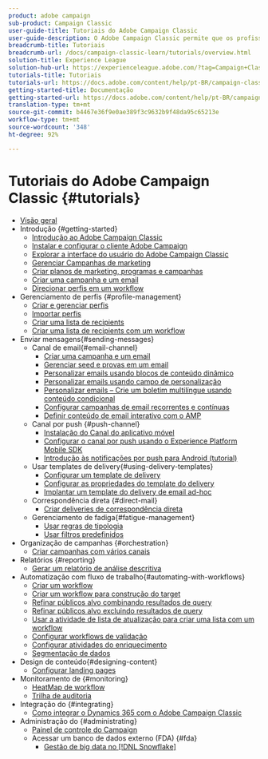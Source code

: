 ```yaml
---
product: adobe campaign
sub-product: Campaign Classic
user-guide-title: Tutoriais do Adobe Campaign Classic
user-guide-description: O Adobe Campaign Classic permite que os profissionais de marketing criem experiências de clientes em vários canais e fornece um ambiente para a orquestração visual de campanhas, o gerenciamento de interação em tempo real e a execução em vários canais.
breadcrumb-title: Tutoriais
breadcrumb-url: /docs/campaign-classic-learn/tutorials/overview.html
solution-title: Experience League
solution-hub-url: https://experienceleague.adobe.com/?tag=Campaign+Classic#recommended/solutions/campaign
tutorials-title: Tutoriais
tutorials-url: https://docs.adobe.com/content/help/pt-BR/campaign-classic-learn/tutorials/overview.html
getting-started-title: Documentação
getting-started-url: https://docs.adobe.com/content/help/pt-BR/campaign-classic/using/getting-started/starting-with-adobe-campaign/about-adobe-campaign-classic.html
translation-type: tm+mt
source-git-commit: b4467e36f9e0ae389f3c9632b9f48da95c65213e
workflow-type: tm+mt
source-wordcount: '348'
ht-degree: 92%

---
```



# Tutoriais do Adobe Campaign Classic {#tutorials}

+ [Visão geral](/help/overview.md)
+ Introdução {#getting-started}
   + [Introdução ao Adobe Campaign Classic](/help/getting-started/introduction-to-adobe-campaign-classic.md)
   + [Instalar e configurar o cliente Adobe Campaign](/help/getting-started/install-and-setup-the-adobe-campaign-client.md)
   + [Explorar a interface do usuário do Adobe Campaign Classic](/help/getting-started/exploring-the-adobe-campaign-classic-user-interface.md)
   + [Gerenciar Campanhas de marketing](/help/getting-started/managing-marketing-campaigns.md)
   + [Criar planos de marketing, programas e campanhas](/help/getting-started/creating-a-marketing-plan-programs-and-campaigns.md)
   + [Criar uma campanha e um email](https://docs.adobe.com/content/help/pt-BR/campaign-classic-learn/tutorials/getting-started/creating-a-campaign-and-an-email.html)
   + [Direcionar perfis em um workflow](/help/getting-started/targeting-profiles-in-a-workflow.md)
+ Gerenciamento de perfis {#profile-management}
   + [Criar e gerenciar perfis](/help/profile-management/create-and-manage-profiles.md)
   + [Importar perfis](/help/data-management/importing-profiles.md)
   + [Criar uma lista de recipients](/help/profile-management/creating-a-list-of-recipients.md)
   + [Criar uma lista de recipients com um workflow](/help/profile-management/creating-a-list-of-recipients-with-a-workflow.md)
+ Enviar mensagens{#sending-messages}
   + Canal de email{#email-channel}
      + [Criar uma campanha e um email](/help/getting-started/creating-a-campaign-and-an-email.md)
      + [Gerenciar seed e provas em um email](/help/sending-messages/managing-seed-and-proofs.md)
      + [Personalizar emails usando blocos de conteúdo dinâmico](/help/sending-messages/email-channel/personalization-with-dynamic-content-blocks.md)
      + [Personalizar emails usando campo de personalização](/help/sending-messages/email-channel/personalizing-emails-using-personalization-fields.md)
      + [Personalizar emails – Crie um boletim multilíngue usando conteúdo condicional](/help/sending-messages/email-channel/personalizing-emails-create-a-multi-lingual-newsletter-using-conditional-content.md)
      + [Configurar campanhas de email recorrentes e contínuas](/help/sending-messages/recurring-deliveries.md)
      + [Definir conteúdo de email interativo com o AMP](/help/sending-messages/email-channel/defining-interactive-email-content-with-amp.md)
   + Canal por push {#push-channel}
      + [Instalação do Canal do aplicativo móvel](/help/sending-messages/mobile-channel/installing-the-mobile-app-channel.md)
      + [Configurar o canal por push usando o Experience Platform Mobile SDK](/help/sending-messages/mobile-channel/configure-push-using-aep-mobile-sdk.md)
      + [Introdução às notificações por push para Android (tutorial)](https://experienceleague.adobe.com/docs/campaign-classic-learn/getting-started-with-push-notifications-for-android/introduction.html)
   + Usar templates de delivery{#using-delivery-templates}
      + [Configurar um template de delivery](/help/sending-messages/using-delivery-templates/configuring-a-delivery-template.md)
      + [Configurar as propriedades do template do delivery](/help/sending-messages/using-delivery-templates/setting-delivery-template-properties.md)
      + [Implantar um template do delivery de email ad-hoc](/help/sending-messages/using-delivery-templates/deploying-ad-hoc-email-delivery-template.md)
   + Correspondência direta {#direct-mail}
      + [Criar deliveries de correspondência direta](/help/sending-messages/direct-mail/creating-direct-mail-deliveries.md)
   + Gerenciamento de fadiga{#fatigue-management}
      + [Usar regras de tipologia](/help/sending-messages/fatigue-management/typology-rules-for-fatigue-management.md)
      + [Usar filtros predefinidos](/help/sending-messages/fatigue-management/fatigue-management-using-filters.md)
+ Organização de campanhas {#orchestration}
   + [Criar campanhas com vários canais](/help/orchestrating-campaigns/multi-channel-campaigns.md)
+ Relatórios {#reporting}
   + [Gerar um relatório de análise descritiva](/help/reporting/generating-a-descriptive-analysis-report.md)
+ Automatização com fluxo de trabalho{#automating-with-workflows}
   + [Criar um workflow](/help/automating-with-workflows/creating-a-workflow.md)
   + [Criar um workflow para construção do target](/help/automating-with-workflows/creating-a-targeting-workflow.md)
   + [Refinar públicos alvo combinando resultados de query](/help/automating-with-workflows/refining-targets-by-combining-query-results.md)
   + [Refinar públicos alvo excluindo resultados de query](/help/automating-with-workflows/refining-targets-by-excluding-query-results.md)
   + [Usar a atividade de lista de atualização para criar uma lista com um workflow](/help/automating-with-workflows/using-the-update-list-activity.md)
   + [Configurar workflows de validação](/help/automating-with-workflows/validation-flow-configuration.md)
   + [Configurar atividades do enriquecimento](/help/automating-with-workflows/enrichment-activity.md)
   + [Segmentação de dados](/help/data-management/data-segmentation.md)
+ Design de conteúdo{#designing-content}
   + [Configurar landing pages](/help/designing-content/configure-landingpages.md)
+ Monitoramento de {#monitoring}
   + [HeatMap de workflow](/help/monitoring-campaign-classic/workflow-heatmap.md)
   + [Trilha de auditoria](/help/monitoring-campaign-classic/audit-trail.md)
+ Integração do {#integrating}
   + [Como integrar o Dynamics 365 com o Adobe Campaign Classic](/help/integrations/dynamics365-integration.md)
+ Administração do {#administrating}
   + [Painel de controle do Campaign](https://docs.adobe.com/content/help/pt-BR/campaign-classic-learn/control-panel/control-panel-overview.html)
   + Acessar um banco de dados externo (FDA) {#fda}
      + [Gestão de big data no [!DNL Snowflake]](/help/administrating/snowflake/big-data-segmentation-on-snowflake.md)